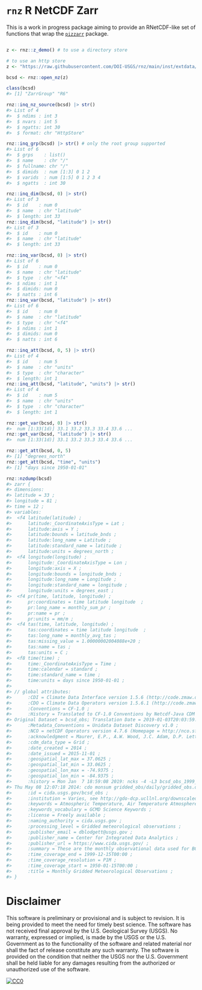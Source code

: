 
<!-- README.md is generated from README.Rmd. Please edit that file -->

# `rnz` R NetCDF Zarr

This is a work in progress package aiming to provide an RNetCDF-like set
of functions that wrap the
[`pizzarr`](https://github.com/keller-mark/pizzarr) package.

``` r

z <- rnz::z_demo() # to use a directory store

# to use an http store
z <- "https://raw.githubusercontent.com/DOI-USGS/rnz/main/inst/extdata/bcsd.zarr/"

bcsd <- rnz::open_nz(z)

class(bcsd)
#> [1] "ZarrGroup" "R6"

rnz::inq_nz_source(bcsd) |> str()
#> List of 4
#>  $ ndims : int 3
#>  $ nvars : int 5
#>  $ ngatts: int 30
#>  $ format: chr "HttpStore"

rnz::inq_grp(bcsd) |> str() # only the root group supported
#> List of 6
#>  $ grps    : list()
#>  $ name    : chr "/"
#>  $ fullname: chr "/"
#>  $ dimids  : num [1:3] 0 1 2
#>  $ varids  : num [1:5] 0 1 2 3 4
#>  $ ngatts  : int 30

rnz::inq_dim(bcsd, 0) |> str()
#> List of 3
#>  $ id    : num 0
#>  $ name  : chr "latitude"
#>  $ length: int 33
rnz::inq_dim(bcsd, "latitude") |> str()
#> List of 3
#>  $ id    : num 0
#>  $ name  : chr "latitude"
#>  $ length: int 33

rnz::inq_var(bcsd, 0) |> str()
#> List of 6
#>  $ id    : num 0
#>  $ name  : chr "latitude"
#>  $ type  : chr "<f4"
#>  $ ndims : int 1
#>  $ dimids: num 0
#>  $ natts : int 6
rnz::inq_var(bcsd, "latitude") |> str()
#> List of 6
#>  $ id    : num 0
#>  $ name  : chr "latitude"
#>  $ type  : chr "<f4"
#>  $ ndims : int 1
#>  $ dimids: num 0
#>  $ natts : int 6

rnz::inq_att(bcsd, 0, 5) |> str()
#> List of 4
#>  $ id    : num 5
#>  $ name  : chr "units"
#>  $ type  : chr "character"
#>  $ length: int 1
rnz::inq_att(bcsd, "latitude", "units") |> str()
#> List of 4
#>  $ id    : num 5
#>  $ name  : chr "units"
#>  $ type  : chr "character"
#>  $ length: int 1

rnz::get_var(bcsd, 0) |> str()
#>  num [1:33(1d)] 33.1 33.2 33.3 33.4 33.6 ...
rnz::get_var(bcsd, "latitude") |> str()
#>  num [1:33(1d)] 33.1 33.2 33.3 33.4 33.6 ...

rnz::get_att(bcsd, 0, 5)
#> [1] "degrees_north"
rnz::get_att(bcsd, "time", "units")
#> [1] "days since 1950-01-01"

rnz::nzdump(bcsd)
#> zarr {
#> dimensions:
#> latitude = 33 ;
#> longitude = 81 ;
#> time = 12 ;
#> variables:
#>  <f4 latitude(latitude) ;
#>      latitude:_CoordinateAxisType = Lat ;
#>      latitude:axis = Y ;
#>      latitude:bounds = latitude_bnds ;
#>      latitude:long_name = Latitude ;
#>      latitude:standard_name = latitude ;
#>      latitude:units = degrees_north ;
#>  <f4 longitude(longitude) ;
#>      longitude:_CoordinateAxisType = Lon ;
#>      longitude:axis = X ;
#>      longitude:bounds = longitude_bnds ;
#>      longitude:long_name = Longitude ;
#>      longitude:standard_name = longitude ;
#>      longitude:units = degrees_east ;
#>  <f4 pr(time, latitude, longitude) ;
#>      pr:coordinates = time latitude longitude  ;
#>      pr:long_name = monthly_sum_pr ;
#>      pr:name = pr ;
#>      pr:units = mm/m ;
#>  <f4 tas(time, latitude, longitude) ;
#>      tas:coordinates = time latitude longitude  ;
#>      tas:long_name = monthly_avg_tas ;
#>      tas:missing_value = 1.00000002004088e+20 ;
#>      tas:name = tas ;
#>      tas:units = C ;
#>  <f8 time(time) ;
#>      time:_CoordinateAxisType = Time ;
#>      time:calendar = standard ;
#>      time:standard_name = time ;
#>      time:units = days since 1950-01-01 ;
#> 
#> // global attributes:
#>      :CDI = Climate Data Interface version 1.5.6 (http://code.zmaw.de/projects/cdi) ;
#>      :CDO = Climate Data Operators version 1.5.6.1 (http://code.zmaw.de/projects/cdo) ;
#>      :Conventions = CF-1.0 ;
#>      :History = Translated to CF-1.0 Conventions by Netcdf-Java CDM (CFGridWriter2)
#> Original Dataset = bcsd_obs; Translation Date = 2019-01-03T20:03:59.756Z ;
#>      :Metadata_Conventions = Unidata Dataset Discovery v1.0 ;
#>      :NCO = netCDF Operators version 4.7.6 (Homepage = http://nco.sf.net, Code = http://github.com/nco/nco) ;
#>      :acknowledgment = Maurer, E.P., A.W. Wood, J.C. Adam, D.P. Lettenmaier, and B. Nijssen, 2002, A Long-Term Hydrologically-Based Data Set of Land Surface Fluxes and States for the Conterminous United States, J. Climate 15(22), 3237-3251 ;
#>      :cdm_data_type = Grid ;
#>      :date_created = 2014 ;
#>      :date_issued = 2015-11-01 ;
#>      :geospatial_lat_max = 37.0625 ;
#>      :geospatial_lat_min = 33.0625 ;
#>      :geospatial_lon_max = -74.9375 ;
#>      :geospatial_lon_min = -84.9375 ;
#>      :history = Mon Jan  7 18:59:08 2019: ncks -4 -L3 bcsd_obs_1999_two_var.nc bcsd_obs_1999_two_var.nc.comp
#> Thu May 08 12:07:18 2014: cdo monsum gridded_obs/daily/gridded_obs.daily.Prcp.1950.nc gridded_obs/monthly/gridded_obs.monthly.pr.1950.nc ;
#>      :id = cida.usgs.gov/bcsd_obs ;
#>      :institution = Varies, see http://gdo-dcp.ucllnl.org/downscaled_cmip_projections/ ;
#>      :keywords = Atmospheric Temperature, Air Temperature Atmosphere, Precipitation, Rain, Maximum Daily Temperature, Minimum  Daily Temperature ;
#>      :keywords_vocabulary = GCMD Science Keywords ;
#>      :license = Freely available ;
#>      :naming_authority = cida.usgs.gov ;
#>      :processing_level = Gridded meteorological observations ;
#>      :publisher_email = dblodgett@usgs.gov ;
#>      :publisher_name = Center for Integrated Data Analytics ;
#>      :publisher_url = https://www.cida.usgs.gov/ ;
#>      :summary = These are the monthly observational data used for BCSD downscaling. See: http://gdo-dcp.ucllnl.org/downscaled_cmip_projections/dcpInterface.html#About for more information. ;
#>      :time_coverage_end = 1999-12-15T00:00 ;
#>      :time_coverage_resolution = P1M ;
#>      :time_coverage_start = 1950-01-15T00:00 ;
#>      :title = Monthly Gridded Meteorological Observations ;
#> }
```

# Disclaimer

This software is preliminary or provisional and is subject to revision.
It is being provided to meet the need for timely best science. The
software has not received final approval by the U.S. Geological Survey
(USGS). No warranty, expressed or implied, is made by the USGS or the
U.S. Government as to the functionality of the software and related
material nor shall the fact of release constitute any such warranty. The
software is provided on the condition that neither the USGS nor the U.S.
Government shall be held liable for any damages resulting from the
authorized or unauthorized use of the software.

[![CC0](https://i.creativecommons.org/p/zero/1.0/88x31.png)](https://creativecommons.org/publicdomain/zero/1.0/)
